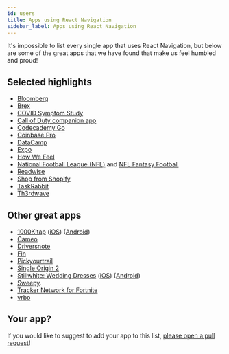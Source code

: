 ```yaml
---
id: users
title: Apps using React Navigation
sidebar_label: Apps using React Navigation
---
```


It's impossible to list every single app that uses React Navigation, but below are some of the great apps that we have found that make us feel humbled and proud!

## Selected highlights

- [Bloomberg](https://www.bloombergapps.com/app/bloomberg/)
- [Brex](https://brex.com/mobile/)
- [COVID Symptom Study](https://covid.joinzoe.com/)
- [Call of Duty companion app](https://www.callofduty.com/app)
- [Codecademy Go](https://www.codecademy.com/mobile-app-download)
- [Coinbase Pro](https://pro.coinbase.com/)
- [DataCamp](https://www.datacamp.com/mobile/)
- [Expo](https://expo.io/client)
- [How We Feel](https://howwefeel.org/)
- [National Football League (NFL)](https://itunes.apple.com/app/nfl/id389781154) and [NFL Fantasy Football](https://apps.apple.com/us/app/nfl-fantasy-football/id876054082)
- [Readwise](https://readwise.io/)
- [Shop from Shopify](https://www.shopify.com/shop)
- [TaskRabbit](https://apps.apple.com/ca/app/taskrabbit-handyman-more/id374165361)
- [Th3rdwave](https://www.th3rdwave.coffee/)

## Other great apps

- [1000Kitap](https://1000kitap.com/) ([iOS](https://apps.apple.com/tr/app/1000kitap/id1319837589?l=tr)) ([Android](https://play.google.com/store/apps/details?id=com.binkitap.android&hl=en))
- [Cameo](https://apps.apple.com/us/app/cameo-personal-celeb-videos/id1258311581)
- [Driversnote](https://www.driversnote.com/)
- [Fin](https://tryfin.app/)
- [Pickyourtrail](https://apps.apple.com/us/app/pickyourtrail/id1400253672)
- [Single Origin 2](https://singleoriginapp.com/)
- [Stillwhite: Wedding Dresses](https://www.stillwhite.com/) ([iOS](https://apps.apple.com/us/app/stillwhite-wedding-dresses/id1483180828)) ([Android](https://play.google.com/store/apps/details?id=com.stillwhite.app))
- [Sweepy](https://sweepy.app/).
- [Tracker Network for Fortnite](https://apps.apple.com/us/app/tracker-network-for-fortnite/id1287696482)
- [vrbo](https://www.vrbo.com/mobile/)

## Your app?

If you would like to suggest to add your app to this list, [please open a pull request](https://github.com/react-navigation/website)!